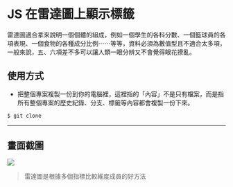 # JS 在雷達圖上顯示標籤

雷達圖適合拿來說明一個個體的組成，例如一個學生的各科分數、一個籃球員的各項表現、一個食物的各種成分比例⋯⋯等等，資料必須為數值型且不適合太多項，一般來說，五、六項差不多可以讓人類一眼分辨又不會覺得眼花撩亂。

## 使用方式
- 把整個專案複製一份到你的電腦裡，這裡指的「內容」不是只有檔案，而是指所有整個專案的歷史紀錄、分支、標籤等內容都會複製一份下來。
```sh
$ git clone
```

----

## 畫面截圖
![](https://i.imgur.com/q9grV2a.png)
> 雷達圖是根據多個指標比較維度成員的好方法
